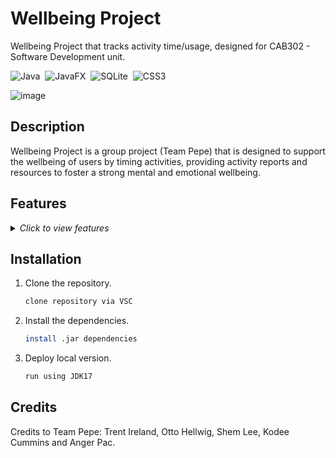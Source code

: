   # Wellbeing Project

  Wellbeing Project that tracks activity time/usage, designed for CAB302 - Software Development unit.

![Java](https://img.shields.io/badge/java-%23ED8B00.svg?style=for-the-badge&logo=openjdk&logoColor=white)&nbsp;
![JavaFX](https://img.shields.io/badge/javafx-%23FF0000.svg?style=for-the-badge&logo=javafx&logoColor=white)&nbsp;
![SQLite](https://img.shields.io/badge/sqlite-%2307405e.svg?style=for-the-badge&logo=sqlite&logoColor=white)&nbsp;
![CSS3](https://img.shields.io/badge/css3-%231572B6.svg?style=for-the-badge&logo=css3&logoColor=white)
  
![image](https://github.com/ottohellwig/cab302-wellbeing-project/assets/105997582/13c5cf27-e57d-447b-92ce-e36ed4246220)

</div>

## Description

Wellbeing Project is a group project (Team Pepe) that is designed to support the wellbeing of users by timing activities, providing activity reports and resources to foster a strong mental and emotional wellbeing. 

## Features

<details>
  <summary>
    <i>Click to view features</i>
  </summary>
  <p>

  - Track wellbeing
    - Set time limits
    - Provide activity reports
  - Provides wellbeing resources
  - Sign up/Login/Sign out 

  </p>
</details>

## Installation

1. Clone the repository.
   
   ```sh
   clone repository via VSC
   ```

2. Install the dependencies.

   ```sh
   install .jar dependencies
   ```

3. Deploy local version.

   ```sh
   run using JDK17
   ```

## Credits

Credits to Team Pepe: Trent Ireland, Otto Hellwig, Shem Lee, Kodee Cummins and Anger Pac.

